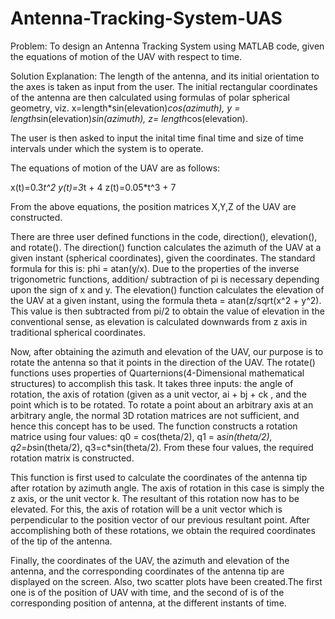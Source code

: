 # Antenna-Tracking-System-UAS
Problem: To design an Antenna Tracking System using MATLAB code, given the equations of motion of the UAV with respect to time.

Solution Explanation: The length of the antenna, and its initial orientation to the axes is taken as input from the user. The initial rectangular coordinates of the antenna are then calculated using formulas of polar spherical geometry, viz. x=length*sin(elevation)*cos(azimuth), y = length*sin(elevation)*sin(azimuth), z= length*cos(elevation). 

The user is then asked to input the inital time final time and size of time intervals under which the system is to operate.

The equations of motion of the UAV are as follows:

x(t)=0.3*t^2
y(t)=3*t + 4
z(t)=0.05*t^3 + 7

From the above equations, the position matrices X,Y,Z of the UAV are constructed.

There are three user defined functions in the code, direction(), elevation(), and rotate().
The direction() function calculates the azimuth of the UAV at a given instant (spherical coordinates), given the coordinates. The standard formula for this is: phi = atan(y/x). Due to the properties of the inverse trigonometric functions, addition/ subtraction of pi is necessary depending upon the sign of x and y.
The elevation() function calculates the elevation of the UAV at a given instant, using the formula theta = atan(z/sqrt(x^2 + y^2). This value is then subtracted from pi/2 to obtain the value of elevation in the conventional sense, as elevation is calculated downwards from z axis in traditional spherical coordinates.

Now, after obtaining the azimuth and elevation of the UAV, our purpose is to rotate the antenna so that it points in the direction of the UAV.
The rotate() functions uses properties of Quarternions(4-Dimensional mathematical structures) to accomplish this task. It takes three inputs: the angle of rotation, the axis of rotation (given as a unit vector, ai + bj + ck , and the point which is to be rotated. To rotate a point about an arbitrary axis at an arbitrary angle, the normal 3D rotation matrices are not sufficient, and hence this concept has to be used. The function constructs a rotation matrice using four values: q0 = cos(theta/2),
q1 = a*sin(theta/2), q2=b*sin(theta/2), q3=c*sin(theta/2). From these four values, the required rotation matrix is constructed.

This function is first used to calculate the coordinates of the antenna tip after rotation by azimuth angle. The axis of rotation in this case is simply the z axis, or the unit vector k. The resultant of this rotation now has to be elevated. For this, the axis of rotation will be a unit vector which is perpendicular to the position vector of our previous resultant point. After accomplishing both of these rotations, we obtain the required coordinates of the tip of the antenna. 

Finally, the coordinates of the UAV, the azimuth and elevation of the antenna, and the corresponding coordinates of the antenna tip are displayed on the screen. Also,
two scatter plots have been created.The first one is of the position of UAV with time, and the second of is of the corresponding position of antenna, at the different instants of time.
